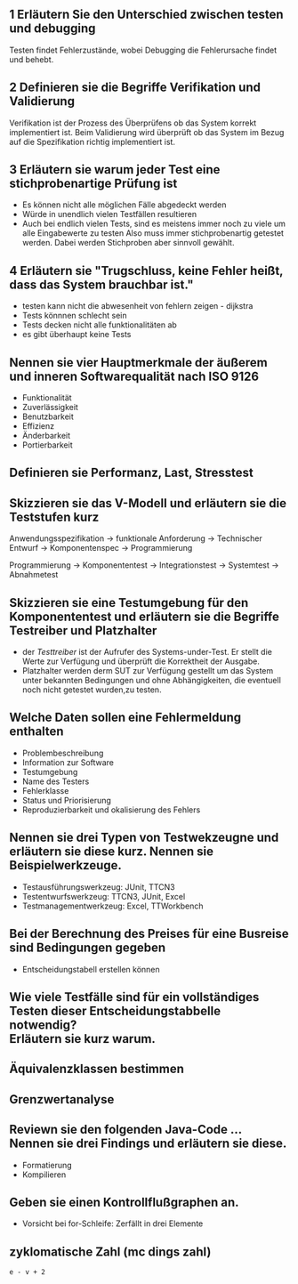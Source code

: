## 1 Erläutern Sie den Unterschied zwischen testen und debugging

Testen findet Fehlerzustände, wobei Debugging die Fehlerursache findet und behebt.

## 2 Definieren sie die Begriffe Verifikation und Validierung

Verifikation ist der Prozess des Überprüfens ob das System korrekt implementiert ist.
Beim Validierung wird überprüft ob das System im Bezug auf die Spezifikation richtig implementiert ist.

## 3 Erläutern sie warum jeder Test eine stichprobenartige Prüfung ist 
* Es können nicht alle möglichen Fälle abgedeckt werden
* Würde in unendlich vielen Testfällen resultieren
* Auch bei endlich vielen Tests, sind es meistens immer noch zu viele um alle Eingabewerte zu testen
Also muss immer stichprobenartig getestet werden. Dabei werden Stichproben aber sinnvoll gewählt.

## 4 Erläutern sie "Trugschluss, keine Fehler heißt, dass das System brauchbar ist."
* testen kann nicht die abwesenheit von fehlern zeigen - dijkstra
* Tests könnnen schlecht sein
* Tests decken nicht alle funktionalitäten ab
* es gibt überhaupt keine Tests

## Nennen sie vier Hauptmerkmale der äußerem und inneren Softwarequalität nach ISO 9126
* Funktionalität
* Zuverlässigkeit
* Benutzbarkeit
* Effizienz
* Änderbarkeit
* Portierbarkeit

## Definieren sie Performanz, Last, Stresstest

## Skizzieren sie das V-Modell und erläutern sie die Teststufen kurz
Anwendungsspezifikation -> funktionale Anforderung -> Technischer Entwurf -> Komponentenspec -> Programmierung

Programmierung -> Komponententest -> Integrationstest -> Systemtest -> Abnahmetest


## Skizzieren sie eine Testumgebung für den Komponententest und erläutern sie die Begriffe Testreiber und Platzhalter

* der _Testtreiber_ ist der Aufrufer des Systems-under-Test. 
Er stellt die Werte zur Verfügung und überprüft die Korrektheit der Ausgabe.
* Platzhalter werden derm SUT zur Verfügung gestellt um das System unter bekannten Bedingungen
und ohne Abhängigkeiten, die eventuell noch nicht getestet wurden,zu testen.


## Welche Daten sollen eine Fehlermeldung enthalten
* Problembeschreibung
* Information zur Software
* Testumgebung
* Name des Testers
* Fehlerklasse
* Status und Priorisierung
* Reproduzierbarkeit und okalisierung des Fehlers

## Nennen sie drei Typen von Testwekzeugne und erläutern sie diese kurz. Nennen sie Beispielwerkzeuge.

* Testausführungswerkzeug: JUnit, TTCN3
* Testentwurfswerkzeug: TTCN3, JUnit, Excel
* Testmanagementwerkzeug: Excel, TTWorkbench

## Bei der Berechnung des Preises für eine Busreise sind Bedingungen gegeben

* Entscheidungstabell erstellen können

## Wie viele Testfälle sind für ein vollständiges Testen dieser Entscheidungstabbelle notwendig? <br> Erläutern sie kurz warum.

## Äquivalenzklassen bestimmen

## Grenzwertanalyse

## Reviewn sie den folgenden Java-Code ... <br> Nennen sie drei Findings und erläutern sie diese.

* Formatierung
* Kompilieren

## Geben sie einen Kontrollflußgraphen an.

* Vorsicht bei for-Schleife: Zerfällt in drei Elemente

## zyklomatische Zahl (mc dings zahl)

    e - v + 2
